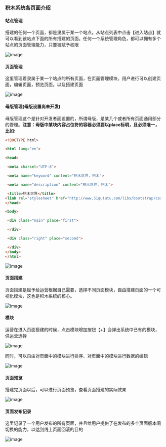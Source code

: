 ### 积木系统各页面介绍

#### 站点管理

搭建的任何一个页面，都是隶属于某一个站点，从站点列表中点击【进入站点】就可以看到该站点下面的所有搭建的页面。任何一个系统管理角色，都可以拥有多个站点的页面管理能力，只要被赋予权限

![image](https://github.com/ljcheibao/bms-web/blob/master/docs/images/website.png)

#### 页面管理

这里管理着隶属于某一个站点的所有页面，在页面管理模块，用户进行可以创建页面，编辑页面，预览页面，以及搭建页面

![image](https://github.com/ljcheibao/bms-web/blob/master/docs/images/page.png)

#### 母版管理(母版设置尚未开发)

母版管理这个是针对开发者而设置的，所谓母版，是某几个或者所有页面通用部分的管理。**注意：母版中某块内容占位符的容器必须要以place标明，且必须唯一，比如:**
```html
<!DOCTYPE html>

<html lang="en">

<head>

 <meta charset="UTF-8">

 <meta name="keyword" content="积木世界，积木">

 <meta name="description" content="积木世界，积木">

 <title>积木世界</title>
<link rel="stylesheet" href="http://www.51qututu.com/libs/bootstrap/css/bootstrap.min.css">
</head>

<body>

 <div class="main" place="first">

 </div>

 <div class="right" place="second">

 </div>
</body>
</html>
```

![image](https://github.com/ljcheibao/bms-web/blob/master/docs/images/master.png)

#### 页面搭建

页面搭建是赋予给运营根据自己需要，选择不同页面模块，自由搭建页面的一个可视化模块，这也是积木系统的核心。

![image](https://github.com/ljcheibao/bms-web/blob/master/docs/images/design.png)

#### 模块

运营在进入页面搭建的时候，点击模块增加按钮【+】会弹出系统中已有的模块，供运营选择

![image](https://github.com/ljcheibao/bms-web/blob/master/docs/images/addmodule.png)



同时，可以自由对页面中的模块进行排序、对页面中的模块进行数据的编辑

![image](https://github.com/ljcheibao/bms-web/blob/master/docs/images/sortmodule.png)

#### 页面预览

搭建完页面以后，可以进行页面预览，查看页面搭建的实际效果

![image](https://github.com/ljcheibao/bms-web/blob/master/docs/images/preview.png)

#### 页面发布记录

这里记录了一个用户发布的所有页面，并且给用户提供了在发布的多个页面版本间切换的能力，以达到线上页面回滚的目的

![image](https://github.com/ljcheibao/bms-web/blob/master/docs/images/history.png)
